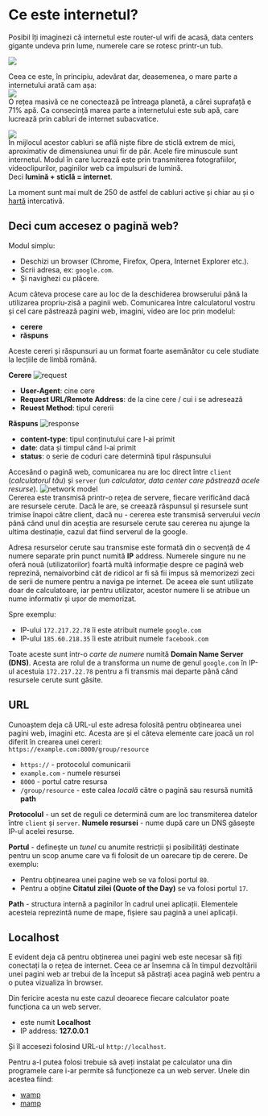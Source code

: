 # Ce este internetul?

​​Posibil îți imaginezi că internetul este router-ul wifi de acasă, data centers gigante undeva prin lume, numerele care se rotesc printr-un tub.

![](/images/hww/the-internet-imagined.jpg)   


Ceea ce este, în principiu, adevărat dar, deasemenea, o mare parte a internetului arată cam așa:    
![](/images/hww/the-internet.jpg)   
​​O rețea masivă ce ne conectează pe întreaga planetă, a cărei suprafață e 71% apă. Ca consecință marea parte a internetului este sub apă, care lucrează prin cabluri de internet subacvatice.

![](/images/hww/cable.jpg)  
În mijlocul acestor cabluri se află niște fibre de sticlă extrem de mici, aproximativ de dimensiunea unui fir de păr. Acele fire minuscule sunt internetul. Modul în care lucrează este prin transmiterea fotografiilor, videoclipurilor, paginilor web ca impulsuri de lumină.    
Deci **lumină + sticlă = internet**.

La moment sunt mai mult de 250 de astfel de cabluri active și chiar au și o [hartă](http://submarine-cable-map-2015.telegeography.com/) intercativă.



## Deci cum accesez o pagină web?

Modul simplu:
- Deschizi un browser (Chrome, Firefox, Opera, Internet Explorer etc.).
- Scrii adresa, ex: `google.com`.
- Și navighezi cu plăcere.

Acum câteva procese care au loc de la deschiderea browserului până la utilizarea propriu-zisă a paginii web. Comunicarea între calculatorul vostru și cel care păstrează pagini web, imagini, video are loc prin modelul:    
- **cerere**
- **răspuns**

Aceste cereri și răspunsuri au un format foarte asemănător cu cele studiate la lecțiile de limbă română.

**Cerere**
![request](/images/hww/request.jpg)
- **User-Agent**: cine cere
- **Request URL/Remote Address**: de la cine cere / cui i se adresează
- **Reuest Method**: tipul cererii

**Răspuns**
![response](/images/hww/response.jpg)
- **content-type**: tipul conținutului care l-ai primit
- **date**: data și timpul când l-ai primit
- **status**: o serie de coduri care determină tipul răspunsului


Accesând o pagină web, comunicarea nu are loc direct între `client` (*calculatorul tău*) și `server` (*un calculator, data center care păstrează acele resurse*).
![network model](/images/hww/network.jpg)   
Cererea este transmisă printr-o rețea de servere, fiecare verificând dacă are resursele cerute. Dacă le are, se creează răspunsul și resursele sunt trimise înapoi către client, dacă nu - cererea este transmisă serverului *vecin* până când unul din aceștia are resursele cerute sau cererea nu ajunge la ultima destinație, cazul dat fiind serverul de la google.

Adresa resurselor cerute sau transmise este formată din o secvență de 4 numere separate prin punct numită **IP** address. Numerele singure nu ne oferă nouă (utilizatorilor) foartă multă informație despre ce pagină web reprezină, nemaivorbind cât de ridicol ar fi să fii impus să memorizezi zeci de serii de numere pentru a naviga pe internet. De aceea ele sunt utilizate doar de calculatoare, iar pentru utilizator, acestor numere li se atribue un nume informativ și ușor de memorizat.

Spre exemplu:
- IP-ului `172.217.22.78` îi este atribuit numele `google.com`
- IP-ului `185.60.218.35` îi este atribuit numele `facebook.com`

Toate aceste sunt intr-o *carte de numere* numită **Domain Name Server (DNS)**. Acesta are rolul de a transforma un nume de genul `google.com` în IP-ul acestuia `172.217.22.78` pentru a fi transmis mai departe până când resursele cerute sunt găsite.

## URL

Cunoaștem deja că URL-ul este adresa folosită pentru obținearea unei pagini web, imagini etc.
Acesta are și el câteva elemente care joacă un rol diferit în crearea unei cereri:   
`https://example.com:8000/group/resource`

* `https://` - protocolul comunicarii
* `example.com` - numele resursei
* `8000` - portul catre resursa
* `/group/resource` - este calea *locală* către o pagină sau resursă numită **path**

**Protocolul** - un set de reguli ce determină cum are loc transmiterea datelor între `client` și `server`.
**Numele resursei** - nume după care un DNS găsește IP-ul acelei resurse.

**Portul** - definește un *tunel* cu anumite restricții și posibilități destinate pentru un scop anume care va fi folosit de un oarecare tip de cerere. De exemplu:  
- Pentru obținearea unei pagine web se va folosi portul `80`.   
- Pentru a obține **Citatul zilei (Quote of the Day)** se va folosi portul `17`.

**Path** - structura internă a paginilor în cadrul unei aplicații. Elementele acesteia reprezintă nume de mape, fișiere sau pagină a unei aplicații.

## Localhost

E evident deja că pentru obținerea unei pagini web este necesar să fiți conectați la o rețea de internet. Ceea ce ar însemna că în timpul dezvoltării unei pagini web ar trebui de la început să păstrați acea pagină web pentru a o putea vizualiza în browser.

Din fericire acesta nu este cazul deoarece fiecare calculator poate funcționa ca un web server.
- este numit **Localhost**
- IP address: **127.0.0.1**

Și îl accesezi folosind URL-ul `http://localhost`.

Pentru a-l putea folosi trebuie să aveți instalat pe calculator una din programele care i-ar permite să funcționeze ca un web server. Unele din acestea fiind:
- [wamp](http://www.wampserver.com/en/)
- [mamp](https://www.mamp.info/en/)
